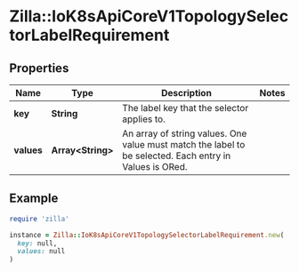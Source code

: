 # Zilla::IoK8sApiCoreV1TopologySelectorLabelRequirement

## Properties

| Name | Type | Description | Notes |
| ---- | ---- | ----------- | ----- |
| **key** | **String** | The label key that the selector applies to. |  |
| **values** | **Array&lt;String&gt;** | An array of string values. One value must match the label to be selected. Each entry in Values is ORed. |  |

## Example

```ruby
require 'zilla'

instance = Zilla::IoK8sApiCoreV1TopologySelectorLabelRequirement.new(
  key: null,
  values: null
)
```

